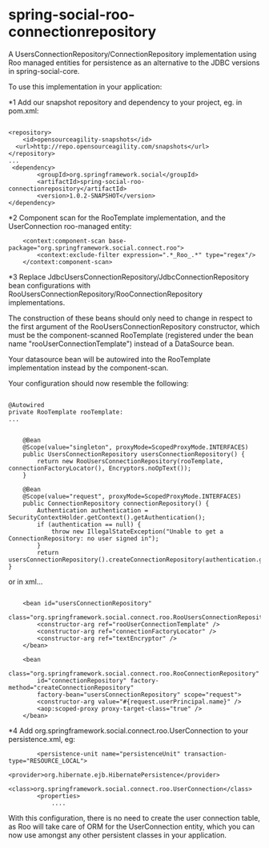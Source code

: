 spring-social-roo-connectionrepository
======================================

A UsersConnectionRepository/ConnectionRepository implementation using Roo managed entities for persistence
as an alternative to the JDBC versions in spring-social-core.

To use this implementation in your application:

*1 Add our snapshot repository and dependency to your project, eg. in pom.xml:

```

<repository>
    <id>opensourceagility-snapshots</id>
  <url>http://repo.opensourceagility.com/snapshots</url>
</repository>
...
 <dependency>
        <groupId>org.springframework.social</groupId>
        <artifactId>spring-social-roo-connectionrepository</artifactId>
	    <version>1.0.2-SNAPSHOT</version>
</dependency>

```

*2 Component scan for the RooTemplate implementation, and the UserConnection roo-managed entity:

```
    <context:component-scan base-package="org.springframework.social.connect.roo">
        <context:exclude-filter expression=".*_Roo_.*" type="regex"/>
    </context:component-scan>
```

*3 Replace JdbcUsersConnectionRepository/JdbcConnectionRepository bean configurations with 
RooUsersConnectionRepository/RooConnectionRepository implementations.  

The construction of these beans should only need to change in respect to the first argument of the
RooUsersConnectionRepository constructor, which must be the component-scanned RooTemplate (registered under the bean name
"rooUserConnectionTemplate") instead of a DataSource bean.

Your datasource bean will be autowired into the RooTemplate implementation instead by the component-scan.

Your configuration should now resemble the following:

```

@Autowired 
private RooTemplate rooTemplate:
...


    @Bean
    @Scope(value="singleton", proxyMode=ScopedProxyMode.INTERFACES) 
	public UsersConnectionRepository usersConnectionRepository() {
		return new RooUsersConnectionRepository(rooTemplate, connectionFactoryLocator(), Encryptors.noOpText());
	}

	@Bean
	@Scope(value="request", proxyMode=ScopedProxyMode.INTERFACES)	
	public ConnectionRepository connectionRepository() {
		Authentication authentication = SecurityContextHolder.getContext().getAuthentication();
		if (authentication == null) {
			throw new IllegalStateException("Unable to get a ConnectionRepository: no user signed in");
		}
		return usersConnectionRepository().createConnectionRepository(authentication.getName());
}

```

or in xml...

```

    <bean id="usersConnectionRepository"
    	class="org.springframework.social.connect.roo.RooUsersConnectionRepository">
		<constructor-arg ref="rooUserConnectionTemplate" />
		<constructor-arg ref="connectionFactoryLocator" />
		<constructor-arg ref="textEncryptor" />
    </bean>

	<bean
		class="org.springframework.social.connect.roo.RooConnectionRepository"
		id="connectionRepository" factory-method="createConnectionRepository"
		factory-bean="usersConnectionRepository" scope="request">
		<constructor-arg value="#{request.userPrincipal.name}" />
		<aop:scoped-proxy proxy-target-class="true" />
	</bean>
```

*4  Add <class>org.springframework.social.connect.roo.UserConnection</class> to your persistence.xml, eg:

```
        <persistence-unit name="persistenceUnit" transaction-type="RESOURCE_LOCAL">
            <provider>org.hibernate.ejb.HibernatePersistence</provider>
            <class>org.springframework.social.connect.roo.UserConnection</class>
        <properties>
            ....

```

With this configuration, there is no need to create the user connection table, as Roo will take care of
ORM for the UserConnection entity, which you can now use amongst any other persistent classes in your application.



